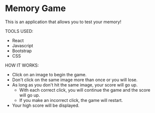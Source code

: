 # Memory Game

This is an application that allows you to test your memory!

TOOLS USED:
* React
* Javascript
* Bootstrap
* CSS


HOW IT WORKS:
* Click on an image to begin the game.
* Don't click on the same image more than once or you will lose.
* As long as you don't hit the same image, your score will go up.
    * With each correct click, you will continue the game and the score will go up.
    * If you make an incorrect click, the game will restart.
* Your high score will be displayed.
